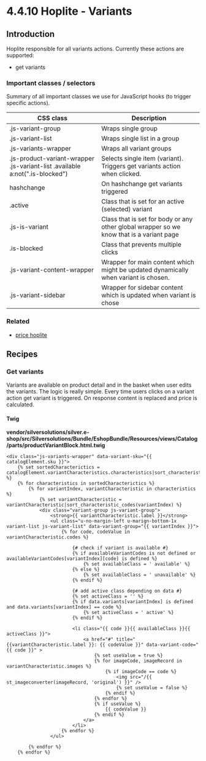 # 4.4.10 Hoplite - Variants

## Introduction

Hoplite responsible for all variants actions. Currently these actions are supported:

- get variants

### Important classes / selectors

Summary of all important classes we use for JavaScript hooks (to trigger specific actions).

| CSS class                                                                    | Description                                                                              |
| ---------------------------------------------------------------------------- | ---------------------------------------------------------------------------------------- |
| .js-variant-group                                                            | Wraps single group                                                          |
| .js-variant-list                                                             | Wraps single list in a group                                                |
| .js-variants-wrapper                                                         | Wraps all variant groups                                                    |
| .js-product-variant-wrapper .js-variant-list .available a:not(".is-blocked") | Selects single item (variant). Triggers get variants action when clicked.                |
| hashchange                                                                   | On hashchange get variants triggered                                                     |
| .active                                                                      | Class that is set for an active (selected) variant                                       |
| .js-is-variant                                                               | Class that is set for body or any other global wrapper so we know that is a variant page |
| .is-blocked                                                                  | Class that prevents multiple clicks                                                      |
| .js-variant-content-wrapper                                                  | Wrapper for main content which might be updated dynamically when variant is chosen.      |
| .js-variant-sidebar                                                          | Wrapper for sidebar content which is updated when variant is chose                       |

### Related

- [price hoplite](4.4.6_hoplite_price.md)

## Recipes

### Get variants

Variants are available on product detail and in the basket when user edits the variants. The logic is really simple. Every time users clicks on a variant action get variant is triggered. On response content is replaced and price is calculated.

#### Twig

**vendor/silversolutions/silver.e-shop/src/Silversolutions/Bundle/EshopBundle/Resources/views/Catalog/parts/productVariantBlock.html.twig**

``` html+twig
<div class="js-variants-wrapper" data-variant-sku="{{ catalogElement.sku }}">
    {% set sortedCharacterictics = catalogElement.variantCharacteristics.characteristics|sort_characteristics(catalogElement.type) %}
    {% for characteristics in sortedCharacterictics %}
        {% for variantIndex, variantCharacteristic in characteristics %}
            {% set variantCharacteristic = variantCharacteristic|sort_characteristic_codes(variantIndex) %}
            <div class="variant-group js-variant-group">
                <strong>{{ variantCharacteristic.label }}</strong>
                <ul class="u-no-margin-left u-marign-bottom-1x variant-list js-variant-list" data-variant-group="{{ variantIndex }}">
                    {% for code, codeValue in variantCharacteristic.codes %}

                        {# check if variant is available #}
                        {% if availableVariantCodes is not defined or availableVariantCodes[variantIndex][code] is defined %}
                            {% set availableClass = ' available' %}
                        {% else %}
                            {% set availableClass = ' unavailable' %}
                        {% endif %}

                        {# add active class depending on data #}
                        {% set activeClass = '' %}
                        {% if data.variants[variantIndex] is defined and data.variants[variantIndex] == code %}
                            {% set activeClass = ' active' %}
                        {% endif %}

                        <li class="{{ code }}{{ availableClass }}{{ activeClass }}">
                            <a href="#" title="{{variantCharacteristic.label }}: {{ codeValue }}" data-variant-code="{{ code }}" >
                                {% set useValue = true %}
                                {% for imageCode, imageRecord in variantCharacteristic.images %}
                                    {% if imageCode == code %}
                                        <img src="/{{ st_imageconverter(imageRecord, 'original') }}" />
                                        {% set useValue = false %}
                                    {% endif %}
                                {% endfor %}
                                {% if useValue %}
                                    {{ codeValue }}
                                {% endif %}
                            </a>
                        </li>
                    {% endfor %}
                </ul>
            
        {% endfor %}
    {% endfor %}
 
```
